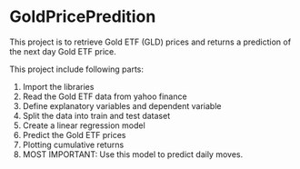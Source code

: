 # GoldPricePredition
This project is to retrieve Gold ETF (GLD) prices and returns a prediction of the next day Gold ETF price.

This project include following parts:

1. Import the libraries
1. Read the Gold ETF data from yahoo finance
1. Define explanatory variables and dependent variable
1. Split the data into train and test dataset
1. Create a linear regression model
1. Predict the Gold ETF prices
1. Plotting cumulative returns
1. MOST IMPORTANT: Use this model to predict daily moves.
